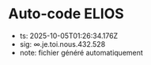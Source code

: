 # Auto-code ELIOS
- ts: 2025-10-05T01:26:34.176Z
- sig: ∞.je.toi.nous.432.528
- note: fichier généré automatiquement